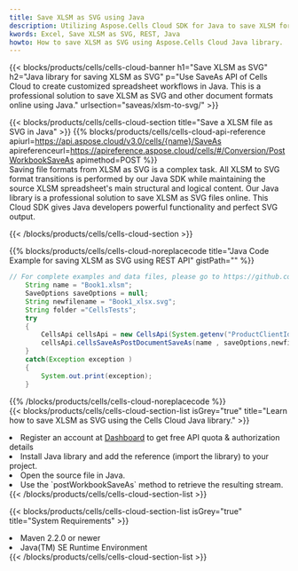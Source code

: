 ```yaml
---
title: Save XLSM as SVG using Java 
description: Utilizing Aspose.Cells Cloud SDK for Java to save XLSM format file as SVG format file. 
kwords: Excel, Save XLSM as SVG, REST, Java
howto: How to save XLSM as SVG using Aspose.Cells Cloud Java library.
---
```



{{< blocks/products/cells/cells-cloud-banner h1="Save XLSM as SVG" h2="Java library for saving XLSM as SVG" p="Use SaveAs API of Cells Cloud to create customized spreadsheet workflows in Java. This is a professional solution to save XLSM as SVG and other document formats online using Java." urlsection="saveas/xlsm-to-svg/" >}}

{{< blocks/products/cells/cells-cloud-section  title="Save a XLSM file as SVG in Java" >}}
{{% blocks/products/cells/cells-cloud-api-reference  apiurl=https://api.aspose.cloud/v3.0/cells/{name}/SaveAs  apireferenceurl=https://apireference.aspose.cloud/cells/#/Conversion/PostWorkbookSaveAs  apimethod=POST %}}
<br/>
Saving file formats from XLSM as SVG is a complex task. All XLSM to SVG format transitions is performed by our Java SDK while maintaining the source XLSM spreadsheet's main structural and logical content. Our Java library is a professional solution to save XLSM as SVG files online. This Cloud SDK gives Java developers powerful functionality and perfect SVG output.

{{< /blocks/products/cells/cells-cloud-section >}}

{{% blocks/products/cells/cells-cloud-noreplacecode title="Java Code Example for saving XLSM as SVG using REST API" gistPath="" %}}
  
```java
// For complete examples and data files, please go to https://github.com/aspose-cells-cloud/aspose-cells-cloud-java/
    String name = "Book1.xlsm";
    SaveOptions saveOptions = null;
    String newfilename = "Book1_xlsx.svg";
    String folder ="CellsTests";
    try 
    {
        CellsApi cellsApi = new CellsApi(System.getenv("ProductClientId"), System.getenv("ProductClientSecret"));
        cellsApi.cellsSaveAsPostDocumentSaveAs(name , saveOptions,newfilename,false,false,folder,null,null,null,true);                       
    }
    catch(Exception exception )
    {
        System.out.print(exception);
    }
```
  
{{% /blocks/products/cells/cells-cloud-noreplacecode  %}}
<br/>
{{< blocks/products/cells/cells-cloud-section-list isGrey="true"  title="Learn how to save XLSM as SVG using the Cells Cloud Java library." >}}
<li>Register an account at <a href="https://dashboard.aspose.cloud/">Dashboard</a> to get free API quota & authorization details</li>
<li>Install Java library and add the reference (import the library) to your project.</li>
<li>Open the source file in Java.</li>
<li>Use the `postWorkbookSaveAs` method to retrieve the resulting stream.</li>
{{< /blocks/products/cells/cells-cloud-section-list >}}

{{< blocks/products/cells/cells-cloud-section-list isGrey="true"  title="System Requirements" >}}
<li>Maven 2.2.0 or newer</li>
<li>Java(TM) SE Runtime Environment</li>
{{< /blocks/products/cells/cells-cloud-section-list >}}

